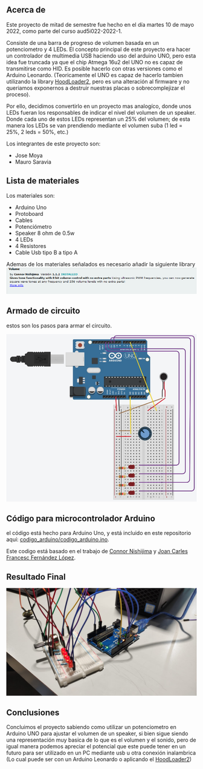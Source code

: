 
## Acerca de

Este proyecto de mitad de semestre fue hecho en el día martes 10 de mayo 2022, como parte del curso  aud5i022-2022-1.

Consiste de una barra de progreso de volumen basada en un potenciometro y 4 LEDs. El concepto principal de este proyecto era hacer un controlador de multimedia USB  haciendo uso del arduino UNO, pero esta idea fue truncada ya que el chip Atmega 16u2 del UNO no es capaz de transmitirse como HID. Es posible hacerlo con otras versiones como el Arduino Leonardo. (Teoricamente el UNO es capaz de hacerlo tambien utilizando la library [HoodLoader2](https://github.com/NicoHood/HoodLoader2), pero es una alteración al firmware y no queriamos exponernos a destruir nuestras placas o sobrecomplejizar el proceso).

Por ello, decidimos convertirlo en un proyecto mas analogíco, donde unos LEDs fueran los responsables de indicar el nivel del volumen de un speaker. Donde cada uno de estos LEDs representan un 25% del volumen; de esta manera los LEDs se van prendiendo mediante el volumen suba (1 led = 25%, 2 leds = 50%, etc.)

Los integrantes de este proyecto son: 
* Jose Moya
* Mauro Saravia

## Lista de materiales

Los materiales son:

* Arduino Uno
* Protoboard
* Cables
* Potenciómetro
* Speaker 8 ohm de 0.5w
* 4 LEDs
* 4 Resistores
* Cable Usb tipo B a tipo A

Ademas de los materiales señalados es necesario añadir la siguiente library ![LibraryVolume](imagenes/Volume.png)

## Armado de circuito

estos son los pasos para armar el circuito.

![ImagenCircuitoThinkerCad](imagenes/circuito.jpg)

## Código para microcontrolador Arduino

el código está hecho para Arduino Uno, y está incluido en este repositorio aquí: [codigo_arduino/codigo_arduino.ino](codigo_arduino/codigo_arduino.ino).

Este codigo está basado en el trabajo de [Connor Nishijima](https://github.com/connornishijima/arduino-volume1) y [Joan Carles Francesc Fernández López](https://www.youtube.com/watch?v=qqc2aHCtWco).

## Resultado Final

![fotoresultado final](imagenes/final.jpg)

## Conclusiones

Concluimos el proyecto sabiendo como utilizar un potenciometro en Arduino UNO para ajustar el volumen de un speaker, si bien sigue siendo una representación muy basica de lo que es el volumen y el sonido, pero de igual manera podemos apreciar el potencial que este puede tener en un futuro para ser utilizado en un PC mediante usb u otra conexión inalambrica (Lo cual puede ser con un Arduino Leonardo o aplicando el [HoodLoader2](https://github.com/NicoHood/HoodLoader2))

 
